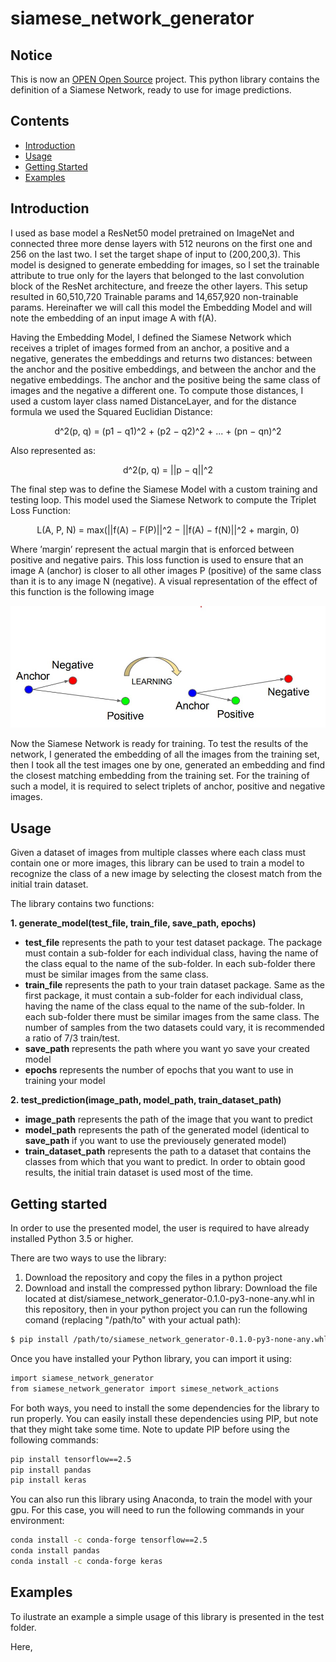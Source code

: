 # siamese_network_generator

## Notice

This is now an [OPEN Open Source](http://openopensource.org/) project. This python library contains the definition of a Siamese Network, ready to use for image predictions.

## Contents

* [Introduction](#introduction)
* [Usage](#usage)
* [Getting Started](#getting-started)
* [Examples](#examples)

## Introduction


I used as base model a ResNet50 model pretrained on ImageNet and connected three more dense layers with 512 neurons on the first one and 256 on the last two. I set the target shape of input to (200,200,3). This model is designed to generate embedding for images, so I set the trainable attribute to true only for the layers that belonged to the last convolution block of the ResNet architecture, and freeze the other layers. This setup resulted in 60,510,720 Trainable params and 14,657,920 non-trainable params. Hereinafter we will call this model the Embedding Model and will note the embedding of an input image A with f(A).

Having the Embedding Model, I defined the Siamese Network which receives a triplet of images formed from an anchor, a positive and a negative, generates the
embeddings and returns two distances: between the anchor and the positive embeddings, and between the anchor and the negative embeddings. The anchor and the positive being the same class of images and the negative a different one. To compute those distances, I used a custom layer class named DistanceLayer, and for the distance formula we used the Squared Euclidian Distance:

<p align="center">
    d^2(p, q) = (p1 − q1)^2 + (p2 − q2)^2 + ... + (pn − qn)^2
</p>

Also represented as:

<p align="center">
  d^2(p, q) = ||p − q||^2
</p>

The final step was to define the Siamese Model with a custom training and testing loop. This model used the Siamese Network to compute the Triplet Loss Function:

<p align="center">
  L(A, P, N) = max(||f(A) − F(P)||^2 − ||f(A) − f(N)||^2 + margin, 0)
</p>

Where ’margin’ represent the actual margin that is enforced between positive and negative pairs. This loss function is used to ensure that an image A (anchor) is closer to all other images P (positive) of the same class than it is to any image N (negative). A visual representation of the effect of this function is the following image

![My Image](tripletLoss.jpg)

Now the Siamese Network is ready for training. To test the results of the network, I generated the embedding of all the images from the training set, then I took all the test images one by one, generated an embedding and find the closest matching embedding from the training set. For the training of such a model, it is required to
select triplets of anchor, positive and negative images.

## Usage

Given a dataset of images from multiple classes where each class must contain one or more images, this library can be used to train a model to recognize the class of a new image by selecting the closest match from the initial train dataset.

The library contains two functions:

**1. generate_model(test_file, train_file, save_path, epochs)**
- **test_file** represents the path to your test dataset package. The package must contain a sub-folder for each individual class, having the name of the class equal to the name of the sub-folder. In each sub-folder there must be similar images from the same class.
- **train_file** represents the path to your train dataset package. Same as the first package, it must contain a sub-folder for each individual class, having the name of the class equal to the name of the sub-folder. In each sub-folder there must be similar images from the same class. The number of samples from the two datasets could vary, it is recommended a ratio of 7/3 train/test. 
- **save_path** represents the path where you want yo save your created model
- **epochs** represents the number of epochs that you want to use in training your model

**2. test_prediction(image_path, model_path, train_dataset_path)**
- **image_path** represents the path of the image that you want to predict
- **model_path** represents the path of the generated model (identical to **save_path** if you want to use the previousely generated model)
- **train_dataset_path** represents the path to a dataset that contains the classes from which that you want to predict. In order to obtain good results, the initial train dataset is used most of the time.

## Getting started

In order to use the presented model, the user is required to have already installed Python 3.5 or higher.

There are two ways to use the library:
1. Download the repository and copy the files in a python project
2. Download and install the compressed python library: Download the file located at dist/siamese_network_generator-0.1.0-py3-none-any.whl in this repository, then in your python project you can run the following comand (replacing "/path/to" with your actual path):

```bash
$ pip install /path/to/siamese_network_generator-0.1.0-py3-none-any.whl
```

Once you have installed your Python library, you can import it using:
```bash
import siamese_network_generator
from siamese_network_generator import simese_network_actions
```

For both ways, you need to install the some dependencies for the library to run properly. You can easily install these dependencies using PIP, but note that they might take some time. Note to update PIP before using the following commands:

```bash
pip install tensorflow==2.5
pip install pandas
pip install keras

```

You can also run this library using Anaconda, to train the model with your gpu. For this case, you will need to run the following commands in your environment:
```bash
conda install -c conda-forge tensorflow==2.5
conda install pandas
conda install -c conda-forge keras

```



## Examples

To ilustrate an example a simple usage of this library is presented in the test folder.

Here, 

